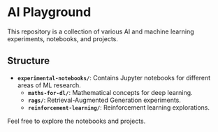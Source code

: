 # AI Playground

This repository is a collection of various AI and machine learning experiments, notebooks, and projects.

## Structure

- **`experimental-notebooks/`**: Contains Jupyter notebooks for different areas of ML research.
  - **`maths-for-dl/`**: Mathematical concepts for deep learning.
  - **`rags/`**: Retrieval-Augmented Generation experiments.
  - **`reinforcement-learning/`**: Reinforcement learning explorations.

Feel free to explore the notebooks and projects. 